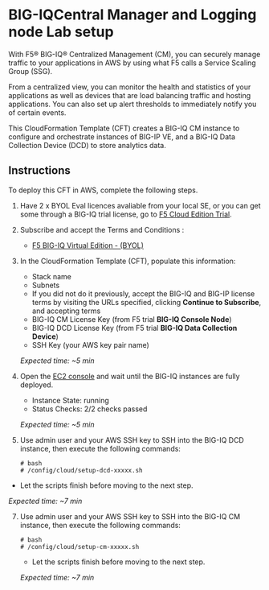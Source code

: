 BIG-IQCentral Manager and Logging node Lab setup
================================================

With F5® BIG-IQ® Centralized Management (CM), you can securely manage traffic to your applications in AWS by using what F5 calls a Service Scaling Group (SSG).

From a centralized view, you can monitor the health and statistics of your applications as well as devices that are load balancing traffic and hosting applications. You can also set up alert thresholds to immediately notify you of certain events.

This CloudFormation Template (CFT) creates  a BIG-IQ CM instance to configure and orchestrate instances of BIG-IP VE, and a BIG-IQ Data Collection Device (DCD) to store analytics data.  


Instructions 
------------

To deploy this CFT in AWS, complete the following steps.



1. Have 2 x BYOL Eval licences avaliable from your local SE, or you can get some through a BIG-IQ trial license, go to [F5 Cloud Edition Trial](https://f5.com/products/trials/product-trials).

2. Subscribe and accept the Terms and Conditions :

   * [F5 BIG-IQ Virtual Edition - (BYOL)](https://aws.amazon.com/marketplace/pp/B00KIZG6KA)

3. In the CloudFormation Template (CFT), populate this information:

   * Stack name 
   * Subnets 
   * If you did not do it previously, accept the BIG-IQ and BIG-IP license terms by visiting the URLs specified,
   clicking **Continue to Subscribe**, and accepting terms
   * BIG-IQ CM License Key (from F5 trial **BIG-IQ Console Node**)
   * BIG-IQ DCD License Key (from F5 trial **BIG-IQ Data Collection Device**)
   * SSH Key (your AWS key pair name)
   
   *Expected time: ~5 min*

5. Open the [EC2 console](https://console.aws.amazon.com/ec2/v2/home) and wait until the BIG-IQ instances are fully deployed.

   * Instance State: running
   * Status Checks: 2/2 checks passed

   *Expected time: ~5 min*

6. Use admin user and your AWS SSH key to SSH into the BIG-IQ DCD instance, then execute the following commands:

   ```
   # bash
   # /config/cloud/setup-dcd-xxxxx.sh
   ```

  * Let the scripts finish before moving to the next step.

   *Expected time: ~7 min*

7. Use admin user and your AWS SSH key to SSH into the BIG-IQ CM instance, then execute the following commands:

   ```
   # bash
   # /config/cloud/setup-cm-xxxxx.sh
   ```

   * Let the scripts finish before moving to the next step.

   *Expected time: ~7 min*
   
